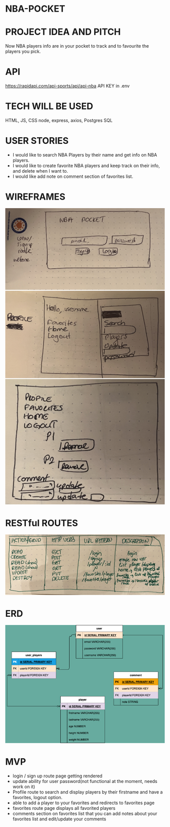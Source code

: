 # NBA-POCKET 

# PROJECT IDEA AND PITCH
Now NBA players info are in your pocket to track and to favourite the players you pick.

# API
https://rapidapi.com/api-sports/api/api-nba
API KEY in .env

# TECH WILL BE USED
HTML, JS, CSS
node, express, axios, Postgres SQL

# USER STORIES
* I would like to search NBA Players by their name and get info on NBA players.
* I would like to create favorite NBA players and keep track on their info, and delete when I want to.
* I would like add note on comment section of favorites list.

# WIREFRAMES
![WireFraming](wireframes/index.jpg)
![WireFraming](wireframes/Profile.jpg)
![WireFraming](wireframes/favorites.jpg)

# RESTful ROUTES
![WireFraming](wireframes/RESTful-Routes.jpg)

# ERD
![WireFraming](wireframes/ERD.png)

# MVP
* login / sign up route page getting rendered
* update ability for user password(not functional at the moment, needs work on it)
* Profile route to search and display players by their firstname and have a favorites, logout option.
* able to add a player to your favorites and redirects to favorites page
* favorites route page displays all favorited players
* comments section on favorites list that you can add notes about your favorites list and edit/update your comments



